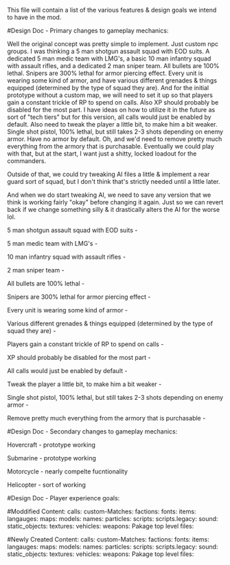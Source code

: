 This file will contain a list of the various features & design goals we intend to have in the mod.


#Design Doc - Primary changes to gameplay mechanics:

Well the original concept was pretty simple to implement. Just custom npc groups. I was thinking a 5 man shotgun assault squad with EOD suits. A dedicated 5 man medic team with LMG's, a basic 10 man infantry squad with assault rifles, and a dedicated 2 man sniper team. All bullets are 100% lethal. Snipers are 300% lethal for armor piercing effect. Every unit is wearing some kind of armor, and have various different grenades & things equipped (determined by the type of squad they are). And for the initial prototype without a custom map, we will need to set it up so that players gain a constant trickle of RP to spend on calls. Also XP should probably be disabled for the most part. I have ideas on how to utilize it in the future as sort of "tech tiers" but for this version, all calls would just be enabled by default. Also need to tweak the player a little bit, to make him a bit weaker. Single shot pistol, 100% lethal, but still takes 2-3 shots depending on enemy armor. Have no armor by default. Oh, and we'd need to remove pretty much everything from the armory that is purchasable. Eventually we could play with that, but at the start, I want just a shitty, locked loadout for the commanders.

Outside of that, we could try tweaking AI files a little & implement a rear guard sort of squad, but I don't think that's strictly needed until a little later.

And when we do start tweaking AI, we need to save any version that we think is working fairly "okay" before changing it again.
Just so we can revert back if we change something silly & it drastically alters the AI for the worse lol.


5 man shotgun assault squad with EOD suits - 

5 man medic team with LMG's - 

10 man infantry squad with assault rifles - 

2 man sniper team - 

All bullets are 100% lethal - 

Snipers are 300% lethal for armor piercing effect - 

Every unit is wearing some kind of armor - 

Various different grenades & things equipped (determined by the type of squad they are) - 

Players gain a constant trickle of RP to spend on calls - 

XP should probably be disabled for the most part - 

All calls would just be enabled by default - 

Tweak the player a little bit, to make him a bit weaker - 

Single shot pistol, 100% lethal, but still takes 2-3 shots depending on enemy armor - 

Remove pretty much everything from the armory that is purchasable - 


#Design Doc - Secondary changes to gameplay mechanics:

Hovercraft - prototype working

Submarine - prototype working

Motorcycle - nearly compelte fucntionality

Helicopter - sort of working


#Design Doc - Player experience goals:




#Moddified Content:
    calls:
    custom-Matches:
    factions:
    fonts:
    items:
    langauges:
    maps:
    models:
    names:
    particles:
    scripts:
    scripts.legacy:
    sound:
    static_objects:
    textures:
    vehicles:
    weapons:
    Pakage top level files:



#Newly Created Content:
    calls:
    custom-Matches:
    factions:
    fonts:
    items:
    langauges:
    maps:
    models:
    names:
    particles:
    scripts:
    scripts.legacy:
    sound:
    static_objects:
    textures:
    vehicles:
    weapons:
    Pakage top level files:
